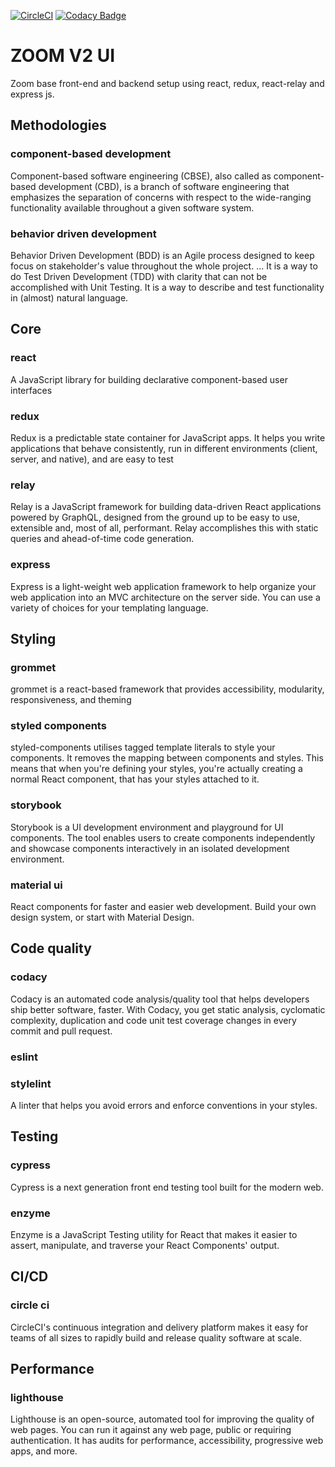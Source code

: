 [![CircleCI](https://circleci.com/gh/zimmerman-zimmerman/zoom-v2-ui.svg?style=svg&circle-token=41f4daf9d89b5f25efa5f455b6db87611527af85)](https://circleci.com/gh/zimmerman-zimmerman/zoom-v2-ui)
[![Codacy Badge](https://api.codacy.com/project/badge/Grade/732613b2d3df4672bd570f14247234fe)](https://www.codacy.com?utm_source=github.com&amp;utm_medium=referral&amp;utm_content=zimmerman-zimmerman/zoom-v2-ui&amp;utm_campaign=Badge_Grade)

# ZOOM V2 UI

Zoom base front-end and backend setup using react, redux, react-relay and express js.

## Methodologies
### component-based development
Component-based software engineering (CBSE), also called as component-based development (CBD), is a branch of software engineering that emphasizes the separation of concerns with respect to the wide-ranging functionality available throughout a given software system.

### behavior driven development
Behavior Driven Development (BDD) is an Agile process designed to keep focus on stakeholder's value throughout the whole project. ... It is a way to do Test Driven Development (TDD) with clarity that can not be accomplished with Unit Testing. It is a way to describe and test functionality in (almost) natural language.

## Core
### react
A JavaScript library for building declarative component-based user interfaces
### redux
Redux is a predictable state container for JavaScript apps. It helps you write applications that behave consistently, run in different environments (client, server, and native), and are easy to test
### relay
Relay is a JavaScript framework for building data-driven React applications powered by GraphQL, designed from the ground up to be easy to use, extensible and, most of all, performant. Relay accomplishes this with static queries and ahead-of-time code generation.
### express
Express is a light-weight web application framework to help organize your web application into an MVC architecture on the server side. You can use a variety of choices for your templating language.

## Styling
### grommet
grommet is a react-based framework that provides accessibility, modularity, responsiveness, and theming
### styled components
styled-components utilises tagged template literals to style your components. It removes the mapping between components and styles. This means that when you're defining your styles, you're actually creating a normal React component, that has your styles attached to it.
### storybook
Storybook is a UI development environment and playground for UI components. The tool enables users to create components independently and showcase components interactively in an isolated development environment.
### material ui
React components for faster and easier web development. Build your own design system, or start with Material Design.

## Code quality
### codacy
Codacy is an automated code analysis/quality tool that helps developers ship better software, faster. With Codacy, you get static analysis, cyclomatic complexity, duplication and code unit test coverage changes in every commit and pull request.
### eslint
### stylelint
A linter that helps you avoid errors and enforce conventions in your styles.

## Testing
### cypress
Cypress is a next generation front end testing tool built for the modern web.
### enzyme
Enzyme is a JavaScript Testing utility for React that makes it easier to assert, manipulate, and traverse your React Components' output.

## CI/CD
### circle ci
CircleCI's continuous integration and delivery platform makes it easy for teams of all sizes to rapidly build and release quality software at scale.

## Performance
### lighthouse
Lighthouse is an open-source, automated tool for improving the quality of web pages. You can run it against any web page, public or requiring authentication. It has audits for performance, accessibility, progressive web apps, and more.
